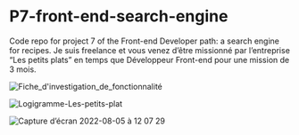 # P7-front-end-search-engine
Code repo for project 7 of the Front-end Developer path: a search engine for recipes.
Je suis freelance et vous venez d’être missionné par l’entreprise “Les petits plats” en temps que Développeur Front-end pour une mission de 3 mois. 

![Fiche_d'investigation_de_fonctionnalité](https://user-images.githubusercontent.com/11504140/183082030-12be059e-d3ab-4a94-9ebc-65c5501f04db.jpg)

![Logigramme-Les-petits-plat](https://user-images.githubusercontent.com/11504140/183075261-15ddd556-fab9-4472-95f3-6354f19cab36.jpg)

![Capture d’écran 2022-08-05 à 12 07 29](https://user-images.githubusercontent.com/11504140/183081652-3fbc5ee8-0d83-4f74-8f2c-a01edb3db7ad.png)